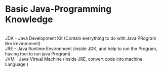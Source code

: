 # Basic Java-Programming Knowledge
<br>
JDK - Java Development Kit (Contain everything to do with Java PRogram like Environment)
<br>
JRE - Java Runtime Environment (inside JDK, and help to run the Program, having tool to run java Program)
<br>
JVM - Java Virtual Machine (inside JRE, convert code into machine Language )
